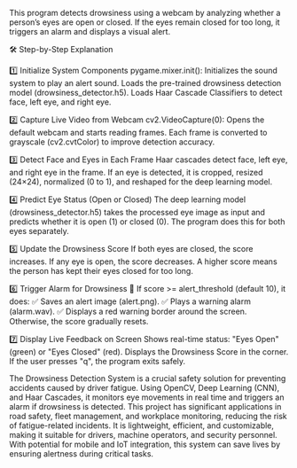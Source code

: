 This program detects drowsiness using a webcam by analyzing whether a person’s eyes are open or closed. If the eyes remain closed for too long, it triggers an alarm and displays a visual alert.

🛠 Step-by-Step Explanation

1️⃣ Initialize System Components
pygame.mixer.init(): Initializes the sound system to play an alert sound.
Loads the pre-trained drowsiness detection model (drowsiness_detector.h5).
Loads Haar Cascade Classifiers to detect face, left eye, and right eye.

2️⃣ Capture Live Video from Webcam
cv2.VideoCapture(0): Opens the default webcam and starts reading frames.
Each frame is converted to grayscale (cv2.cvtColor) to improve detection accuracy.

3️⃣ Detect Face and Eyes in Each Frame
Haar cascades detect face, left eye, and right eye in the frame.
If an eye is detected, it is cropped, resized (24×24), normalized (0 to 1), and reshaped for the deep learning model.

4️⃣ Predict Eye Status (Open or Closed)
The deep learning model (drowsiness_detector.h5) takes the processed eye image as input and predicts whether it is open (1) or closed (0).
The program does this for both eyes separately.

5️⃣ Update the Drowsiness Score
If both eyes are closed, the score increases.
If any eye is open, the score decreases.
A higher score means the person has kept their eyes closed for too long.

6️⃣ Trigger Alarm for Drowsiness 🚨
If score >= alert_threshold (default 10), it does: 
✅ Saves an alert image (alert.png).
✅ Plays a warning alarm (alarm.wav).
✅ Displays a red warning border around the screen.
Otherwise, the score gradually resets.

7️⃣ Display Live Feedback on Screen
Shows real-time status: "Eyes Open" (green) or "Eyes Closed" (red).
Displays the Drowsiness Score in the corner.
If the user presses "q", the program exits safely.

The Drowsiness Detection System is a crucial safety solution for preventing accidents caused by driver fatigue. Using OpenCV, Deep Learning (CNN), and Haar Cascades, it monitors eye movements in real time and triggers an alarm if drowsiness is detected. This project has significant applications in road safety, fleet management, and workplace monitoring, reducing the risk of fatigue-related incidents. It is lightweight, efficient, and customizable, making it suitable for drivers, machine operators, and security personnel. With potential for mobile and IoT integration, this system can save lives by ensuring alertness during critical tasks. 
